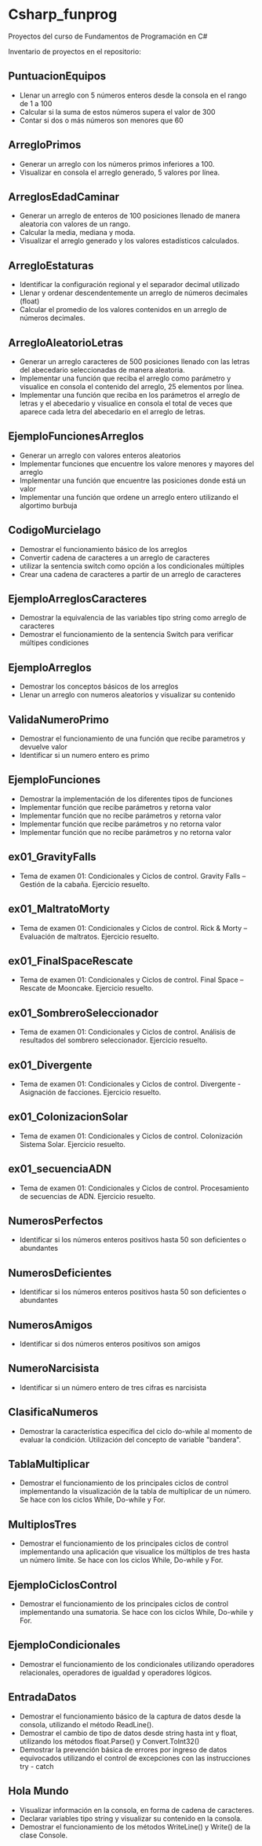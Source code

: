 # Csharp_funprog
Proyectos del curso de Fundamentos de Programación en C#


Inventario de proyectos en el repositorio:

## PuntuacionEquipos
- Llenar un arreglo con 5 números enteros desde la consola en el rango de 1 a 100
- Calcular si la suma de estos números supera el valor de 300
- Contar si dos o más números son menores que 60

## ArregloPrimos
- Generar un arreglo con los números primos inferiores a 100.
- Visualizar en consola el arreglo generado, 5 valores por línea.


## ArreglosEdadCaminar
- Generar un arreglo de enteros de 100 posiciones llenado de manera aleatoria con valores de un rango. 
- Calcular la media, mediana y moda.
- Visualizar el arreglo generado y los valores estadísticos calculados.


## ArregloEstaturas
- Identificar la configuración regional y el separador decimal utilizado
- Llenar y ordenar descendentemente un arreglo de números decimales (float)
- Calcular el promedio de los valores contenidos en un arreglo de números decimales.


## ArregloAleatorioLetras
- Generar un arreglo caracteres de 500 posiciones llenado con las letras del abecedario seleccionadas de manera aleatoria. 
- Implementar una función que reciba el arreglo como parámetro y visualice en consola el contenido del arreglo, 25 elementos por línea.
- Implementar una función que reciba en los parámetros el arreglo de letras y el abecedario y visualice en consola el total de veces que aparece cada letra del abecedario en el arreglo de letras.


## EjemploFuncionesArreglos
- Generar un arreglo con valores enteros aleatorios
- Implementar funciones que encuentre los valore menores y mayores del arreglo
- Implementar una función que encuentre las posiciones donde está un valor
- Implementar una función que ordene un arreglo entero utilizando el algortimo burbuja


## CodigoMurcielago
- Demostrar el funcionamiento básico de los arreglos
- Convertir cadena de caracteres a un arreglo de caracteres
- utilizar la sentencia switch como opción a los condicionales múltiples
- Crear una cadena de caracteres a partir de un arreglo de caracteres


## EjemploArreglosCaracteres
- Demostrar la equivalencia de las variables tipo string como arreglo de caracteres
- Demostrar el funcionamiento de la sentencia Switch para verificar múltipes condiciones


## EjemploArreglos
- Demostrar los conceptos básicos de los arreglos
- Llenar un arreglo con numeros aleatorios y visualizar su contenido


## ValidaNumeroPrimo
- Demostrar el funcionamiento de una función que recibe parametros y devuelve valor
- Identificar si un numero entero es primo


## EjemploFunciones
- Demostrar la implementación de los diferentes tipos de funciones
- Implementar función que recibe parámetros y retorna valor
- Implementar función que no recibe parámetros y retorna valor
- Implementar función que recibe parámetros y no retorna valor
- Implementar función que no recibe parámetros y no retorna valor


## ex01_GravityFalls
- Tema de examen 01: Condicionales y Ciclos de control. Gravity Falls – Gestión de la cabaña. Ejercicio resuelto.


## ex01_MaltratoMorty
- Tema de examen 01: Condicionales y Ciclos de control. Rick & Morty – Evaluación de maltratos. Ejercicio resuelto.


## ex01_FinalSpaceRescate
- Tema de examen 01: Condicionales y Ciclos de control. Final Space – Rescate de Mooncake. Ejercicio resuelto.


## ex01_SombreroSeleccionador
- Tema de examen 01: Condicionales y Ciclos de control. Análisis de resultados del sombrero seleccionador. Ejercicio resuelto.


## ex01_Divergente
- Tema de examen 01: Condicionales y Ciclos de control. Divergente - Asignación de facciones. Ejercicio resuelto.


## ex01_ColonizacionSolar
- Tema de examen 01: Condicionales y Ciclos de control. Colonización Sistema Solar. Ejercicio resuelto.


## ex01_secuenciaADN
- Tema de examen 01: Condicionales y Ciclos de control. Procesamiento de secuencias de ADN. Ejercicio resuelto.


## NumerosPerfectos
- Identificar si los números enteros positivos hasta 50 son deficientes o abundantes


## NumerosDeficientes
- Identificar si los números enteros positivos hasta 50 son deficientes o abundantes


## NumerosAmigos
- Identificar si dos números enteros positivos son amigos


## NumeroNarcisista
- Identificar si un número entero de tres cifras es narcisista

## ClasificaNumeros
- Demostrar la característica específica del ciclo do-while al momento de evaluar la condición. Utilización del concepto de variable "bandera".


## TablaMultiplicar
- Demostrar el funcionamiento de los principales ciclos de control implementando la visualización de la tabla de multiplicar de un número. Se hace con los ciclos While, Do-while y For.


## MultiplosTres
- Demostrar el funcionamiento de los principales ciclos de control implementando una aplicación que visualice los múltiplos de tres hasta un número límite. Se hace con los ciclos While, Do-while y For.


## EjemploCiclosControl
- Demostrar el funcionamiento de los principales ciclos de control implementando una sumatoria. Se hace con los ciclos While, Do-while y For.


## EjemploCondicionales
- Demostrar el funcionamiento de los condicionales utilizando operadores relacionales, operadores de igualdad y operadores lógicos.


## EntradaDatos
- Demostrar el funcionamiento básico de la captura de datos desde la consola, utilizando el método ReadLine().
- Demostrar el cambio de tipo de datos desde string hasta int y float, utilizando los métodos float.Parse() y Convert.ToInt32()
- Demostrar la prevención básica de errores por ingreso de datos equivocados utilizando el control de excepciones con las instrucciones try - catch


## Hola Mundo
- Visualizar información en la consola, en forma de cadena de caracteres.
- Declarar variables tipo string y visualizar su contenido en la consola.
- Demostrar el funcionamiento de los métodos WriteLine() y Write() de la clase Console.